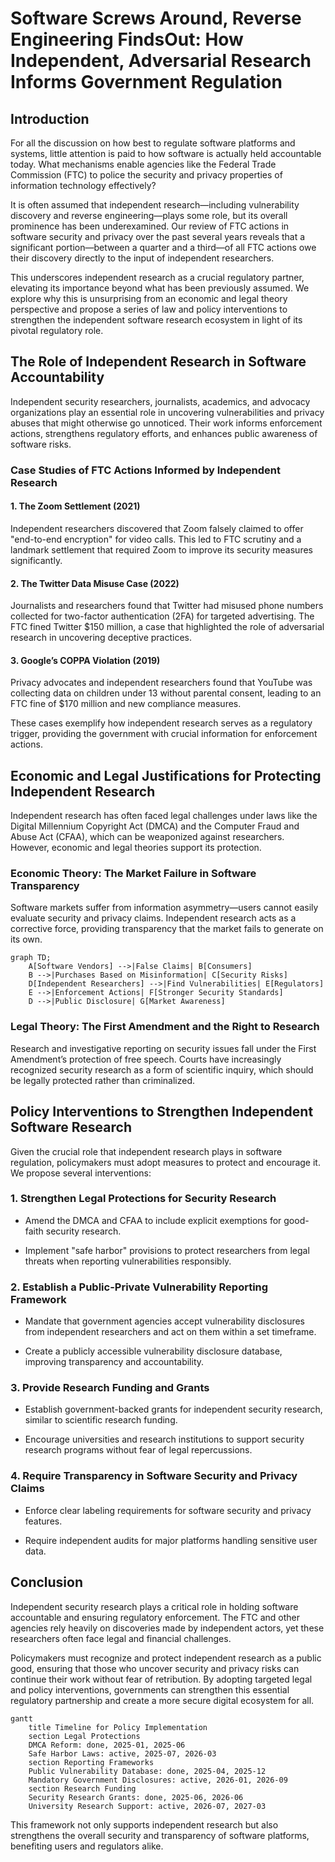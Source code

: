 # Software Screws Around, Reverse Engineering FindsOut: How Independent, Adversarial Research Informs Government Regulation

## Introduction

For all the discussion on how best to regulate software platforms and systems, little attention is paid to how software is actually held accountable today. What mechanisms enable agencies like the Federal Trade Commission (FTC) to police the security and privacy properties of information technology effectively?

It is often assumed that independent research—including vulnerability discovery and reverse engineering—plays some role, but its overall prominence has been underexamined. Our review of FTC actions in software security and privacy over the past several years reveals that a significant portion—between a quarter and a third—of all FTC actions owe their discovery directly to the input of independent researchers.

This underscores independent research as a crucial regulatory partner, elevating its importance beyond what has been previously assumed. We explore why this is unsurprising from an economic and legal theory perspective and propose a series of law and policy interventions to strengthen the independent software research ecosystem in light of its pivotal regulatory role.

## The Role of Independent Research in Software Accountability

Independent security researchers, journalists, academics, and advocacy organizations play an essential role in uncovering vulnerabilities and privacy abuses that might otherwise go unnoticed. Their work informs enforcement actions, strengthens regulatory efforts, and enhances public awareness of software risks.

### Case Studies of FTC Actions Informed by Independent Research

#### 1. **The Zoom Settlement (2021)**

Independent researchers discovered that Zoom falsely claimed to offer "end-to-end encryption" for video calls. This led to FTC scrutiny and a landmark settlement that required Zoom to improve its security measures significantly.

#### 2. **The Twitter Data Misuse Case (2022)**

Journalists and researchers found that Twitter had misused phone numbers collected for two-factor authentication (2FA) for targeted advertising. The FTC fined Twitter $150 million, a case that highlighted the role of adversarial research in uncovering deceptive practices.

#### 3. **Google’s COPPA Violation (2019)**

Privacy advocates and independent researchers found that YouTube was collecting data on children under 13 without parental consent, leading to an FTC fine of $170 million and new compliance measures.

These cases exemplify how independent research serves as a regulatory trigger, providing the government with crucial information for enforcement actions.

## Economic and Legal Justifications for Protecting Independent Research

Independent research has often faced legal challenges under laws like the Digital Millennium Copyright Act (DMCA) and the Computer Fraud and Abuse Act (CFAA), which can be weaponized against researchers. However, economic and legal theories support its protection.

### **Economic Theory: The Market Failure in Software Transparency**

Software markets suffer from information asymmetry—users cannot easily evaluate security and privacy claims. Independent research acts as a corrective force, providing transparency that the market fails to generate on its own.

```mermaid
graph TD;
    A[Software Vendors] -->|False Claims| B[Consumers]
    B -->|Purchases Based on Misinformation| C[Security Risks]
    D[Independent Researchers] -->|Find Vulnerabilities| E[Regulators]
    E -->|Enforcement Actions| F[Stronger Security Standards]
    D -->|Public Disclosure| G[Market Awareness]
```

### **Legal Theory: The First Amendment and the Right to Research**

Research and investigative reporting on security issues fall under the First Amendment’s protection of free speech. Courts have increasingly recognized security research as a form of scientific inquiry, which should be legally protected rather than criminalized.

## Policy Interventions to Strengthen Independent Software Research

Given the crucial role that independent research plays in software regulation, policymakers must adopt measures to protect and encourage it. We propose several interventions:

### **1. Strengthen Legal Protections for Security Research**

- Amend the DMCA and CFAA to include explicit exemptions for good-faith security research.

- Implement "safe harbor" provisions to protect researchers from legal threats when reporting vulnerabilities responsibly.

### **2. Establish a Public-Private Vulnerability Reporting Framework**

- Mandate that government agencies accept vulnerability disclosures from independent researchers and act on them within a set timeframe.

- Create a publicly accessible vulnerability disclosure database, improving transparency and accountability.

### **3. Provide Research Funding and Grants**

- Establish government-backed grants for independent security research, similar to scientific research funding.

- Encourage universities and research institutions to support security research programs without fear of legal repercussions.

### **4. Require Transparency in Software Security and Privacy Claims**

- Enforce clear labeling requirements for software security and privacy features.

- Require independent audits for major platforms handling sensitive user data.

## Conclusion

Independent security research plays a critical role in holding software accountable and ensuring regulatory enforcement. The FTC and other agencies rely heavily on discoveries made by independent actors, yet these researchers often face legal and financial challenges.

Policymakers must recognize and protect independent research as a public good, ensuring that those who uncover security and privacy risks can continue their work without fear of retribution. By adopting targeted legal and policy interventions, governments can strengthen this essential regulatory partnership and create a more secure digital ecosystem for all.

```mermaid
gantt
    title Timeline for Policy Implementation
    section Legal Protections
    DMCA Reform: done, 2025-01, 2025-06
    Safe Harbor Laws: active, 2025-07, 2026-03
    section Reporting Frameworks
    Public Vulnerability Database: done, 2025-04, 2025-12
    Mandatory Government Disclosures: active, 2026-01, 2026-09
    section Research Funding
    Security Research Grants: done, 2025-06, 2026-06
    University Research Support: active, 2026-07, 2027-03
```

This framework not only supports independent research but also strengthens the overall security and transparency of software platforms, benefiting users and regulators alike.
